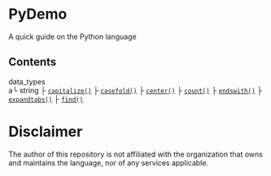 # PyDemo
A quick guide on the Python language

## Contents
data_types <br />
a└ string
  ├ [` capitalize() `](<https://github.com/demo-py/PyDemo/blob/main/PyDemo/data_types/string/capitalize().py>)
  ├ [` casefold() `](<https://github.com/demo-py/PyDemo/blob/main/PyDemo/data_types/string/casefold().py>)
  ├ [` center() `](<https://github.com/demo-py/PyDemo/blob/main/PyDemo/data_types/string/center().py>)
  ├ [` count() `](<https://github.com/demo-py/PyDemo/blob/main/PyDemo/data_types/string/count().py>)
  ├ [` endswith() `](<https://github.com/demo-py/PyDemo/blob/main/PyDemo/data_types/string/endswith().py>)
  ├ [` expandtabs() `](<https://github.com/demo-py/PyDemo/blob/main/PyDemo/data_types/string/expandtabs().py>)
  ├ [` find() `](<https://github.com/demo-py/PyDemo/blob/main/PyDemo/data_types/string/find().py>)


# Disclaimer
The author of this repository is not affiliated with the organization that owns and maintains the language, nor of any services applicable.